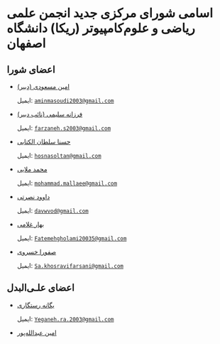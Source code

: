 
# اسامی شورای مرکزی جدید انجمن علمی ریاضی و علوم‌کامپیوتر (ریکا) دانشگاه اصفهان


## اعضای شورا

- [ امین مسعودی (دبیر)](https://t.me/amin_masoudi_123)

  ایمیل: [`aminmasoudi2003@gmail.com`](mailto:aminmasoudi2003@gmail.com)

- [فرزانه سلیمی (نائب دبیر)](https://t.me/Farxami)

  ایمیل: [`farzaneh.s2003@gmail.com`](mailto:farzaneh.s2003@gmail.com)
  
- [حسنا سلطان الکتابی](https://t.me/hosna_sltn`)

  ایمیل: [`hosnasoltan@gmail.com`](mailto:hosnasoltan@gmail.com)

- [محمد ملایی](https://t.me/Mohammad_Ma26)

  ایمیل: [`mohammad.mallaee@gmail.com`](mailto:mohamamd.mallaee@gmail.com)

- [داوود نصرتی](https://t.me/davwvod)

  ایمیل: [`davwvod@gmail.com`](mailto:davwvod@gmail.com)

- [ بهار غلامی](https://t.me/bahargholami2003)

  ایمیل: [`Fatemehgholami20035@gmail.com`](mailto:Fatemehgholami20035@gmail.com)

- [صفورا خسروی](https://t.me/safoura_khosravi)

  ایمیل: [`Sa.khosravifarsani@gmail.com`](mailto:Sa.khosravifarsani@gmail.com)

## اعضای علـی‌البدل

- [یگانه رستگاری](https://t.me/Ysoeazy)

  ایمیل: [`Yeganeh.ra.2003@gmail.com`](mailto:Yeganeh.ra.2003@gmail.com)

- [امین عبدالله‌پور](https://t.me/Aminabdolahpour)
